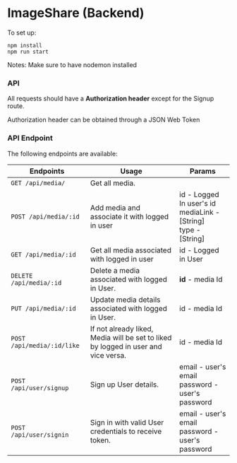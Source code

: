 # ImageShare (Backend)

To set up:
```
npm install
npm run start
```
Notes: Make sure to have nodemon installed

### API

All requests should have a **Authorization header** except for the Signup route.

Authorization header can be obtained through a JSON Web Token

### API Endpoint

The following endpoints are available:

| Endpoints       | Usage          | Params         |
|-----------------|----------------|----------------|
| `GET /api/media/` | Get all media. |  |
| `POST /api/media/:id` | Add media and associate it with logged in user | id - Logged In user's id <br> mediaLink - [String] <br> type - [String] |
| `GET /api/media/:id` | Get all media associated with logged in user | id - Logged in User |
| `DELETE /api/media/:id` | Delete a media associated with logged in User. | **id** - media Id |
| `PUT /api/media/:id` | Update media details associated with logged in User. | id - media Id |
| `POST /api/media/:id/like` | If not already liked, Media will be set to liked by logged in user and vice versa. | id - media Id |
| `POST /api/user/signup` | Sign up User details. | email - user's email <br> password - user's password |
| `POST /api/user/signin` | Sign in with valid User credentials to receive token. | email - user's email <br> password - user's password|

